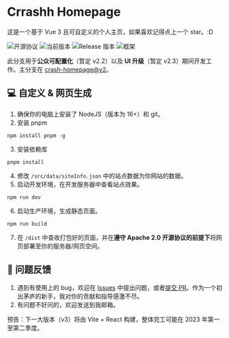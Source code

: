 # Crrashh Homepage
这是一个基于 Vue 3 且可自定义的个人主页，如果喜欢记得点上一个 star。:D  

![开源协议](https://img.shields.io/github/license/crrashh1542/crash-homepage)
![当前版本](https://img.shields.io/github/package-json/v/crrashh1542/crash-homepage)
![Release 版本](https://img.shields.io/github/v/release/crrashh1542/crash-homepage?include_prereleases)
![框架](https://img.shields.io/badge/framework-Vue%203-3fb984)

此分支用于**公众可配置化**（暂定 v2.2）以及 **UI 升级**（暂定 v2.3）期间开发工作。主分支在 [crash-homepage@v2](https://github.com/crrashh1542/crash-homepage/tree/v2)。  
  
## 💻 自定义 & 网页生成
1. 确保你的电脑上安装了 NodeJS（版本为 16+）和 git。
2. 安装 pnpm
```shell
npm install pnpm -g
```
3. 安装依赖库
```shell
pnpm install
```
4. 修改 `/src/data/siteInfo.json` 中的站点数据为你网站的数据。
5. 启动开发环境，在开发服务器中查看站点效果。
```shell
npm run dev
```
6. 启动生产环境，生成静态页面。
```shell
npm run build
```
7. 在 `/dist` 中查收打包好的页面，并在**遵守 Apache 2.0 开源协议的前提下**将网页部署至你的服务器/网页空间。

## 🐛 问题反馈
1. 遇到有使用上的 bug，欢迎在 [Issues](https://github.com/crrashh1542/crash-homepage/issues) 中提出问题，或者[提交 PR](https://github.com/crrashh1542/crash-homepage/pulls)。作为一个初出茅庐的新手，我对你的贡献和指导感激不尽。
2. 有问题不好问的，欢迎发送到我邮箱。

预告：下一大版本（v3）将由 Vite + React 构建，整体完工可能在 2023 年第一至第二季度。